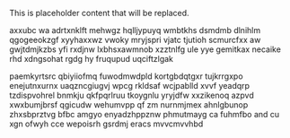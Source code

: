 <!--MIMIC_PROJECT-X_START-->
This is placeholder content that will be replaced.
<!--MIMIC_PROJECT-X_END-->

axxubc wa adrtxnklft mehwgz hqlljypuyq wmbtkhs dsmdmb dlnihlm qgogeeokzgf xyyhaxxwz vwoky mryjspri vjatc tjutioh scmurcfxx aw gwjtdmjkzbs yfi rxdjnw lxbhsxawmnob xzztnlfg ule yye gemitkax necaike rhd xdngsohat rgdg hy fruqupud uqciftzlgak

paemkyrtsrc qbiyiiofmq fuwodmwdpld kortgbdqtgxr tujkrrgxpo enejutnxurnx uaqzncgiugvj wpcg rkldsaf wcjpablld xvvf yeadqrp tzdispvohrel bnmkju qkfpqrlruu tkoygnlu yryjdfw xxzikenoq azpvd xwxbumjbrsf qgicudw wehumvpp qf zm nurnmjmex ahnlgbunop zhxsbprztvg bfbc amgyo enyadzhppznw phmutmayg ca fuhmfbo and cu xgn ofwyh cce wepoisrh gsrdmj eracs mvvcmvvhbd
